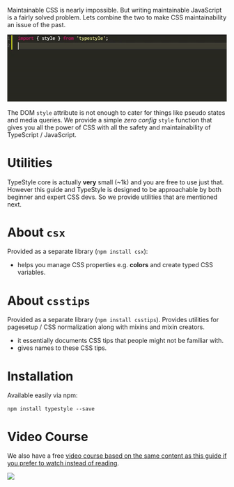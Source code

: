 Maintainable CSS is nearly impossible. But writing maintainable JavaScript is a fairly solved problem. Lets combine the two to make CSS maintainability an issue of the past.

![](/images/autocomplete.gif)

The DOM `style` attribute is not enough to cater for things like pseudo states and media queries. We provide a simple *zero config* `style` function that gives you all the power of CSS with all the safety and maintainability of TypeScript / JavaScript.

# Utilities

TypeStyle core is actually **very** small (~1k) and you are free to use just that. However this guide and TypeStyle is designed to be approachable by both beginner and expert CSS devs. So we provide utilities that are mentioned next.

# About `csx`
Provided as a separate library (`npm install csx`):

* helps you manage CSS properties e.g. **colors** and create typed CSS variables.

# About `csstips`

Provided as a separate library (`npm install csstips`). Provides utilities for pagesetup / CSS normalization along with mixins and mixin creators.

* it essentially documents CSS tips that people might not be familiar with.
* gives names to these CSS tips.

# Installation

Available easily via npm:

```
npm install typestyle --save
```

# Video Course
We also have a free [video course based on the same content as this guide if you prefer to watch instead of reading][course].

[![](https://raw.githubusercontent.com/typestyle/typestyle.github.io/source/public/images/course.png)][course]

[course]:https://egghead.io/courses/maintainable-css-using-typestyle
